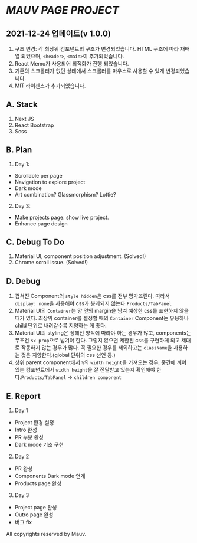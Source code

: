 # *MAUV PAGE PROJECT*

## 2021-12-24 업데이트(v 1.0.0)
1. 구조 변경: 각 최상위 컴포넌트의 구조가 변경되었습니다. HTML 구조에 따라 재배열 되었으며, `<header>`, `<main>`이 추가되었습니다.
2. React Memo가 사용되어 최적화가 진행 되었습니다.
3. 기존의 스크롤러가 없던 상태에서 스크롤러를 마우스로 사용할 수 있게 변경되었습니다.
4. MIT 라이센스가 추가되었습니다.

## A. Stack
1. Next JS
2. React Bootstrap
3. Scss

## B. Plan
1. Day 1:
- Scrollable per page
- Navigation to explore project
- Dark mode
- Art combination? Glassmorphism? Lottie?

2. Day 3:
- Make projects page: show live project.
- Enhance page design

## C. Debug To Do
1. Material UI, component position adjustment. (Solved!)
2. Chrome scroll issue. (Solved!)

## D. Debug
1. 겹쳐진 Component의 `style hidden`은 css를 전부 망가뜨린다. 따라서 `display: none`을 사용해야 css가 붕괴되지 않는다.`Products/TabPanel`
2. Material UI의 `Container`는 양 옆의 margin을 남겨 예상한 css를 표현하지 않을 때가 있다. 최상위 container를 설정할 때의 `Container` Component는 유용하나 child 단위로 내려갈수록 지양하는 게 좋다.
3. Material UI의 styling은 정해진 양식에 따라야 하는 경우가 많고, components는 무조건 `sx prop`으로 넘겨야 한다. 그렇지 않으면 제한된 css를 구현하게 되고 제대로 작동하지 않는 경우가 많다. 꼭 필요한 경우를 제외하고는 `className`을 사용하는 것은 지양한다.(global 단위의 css 선언 등.)
4. 상위 parent component에서 `%`의 `width height`을 가져오는 경우, 중간에 끼어 있는 컴포넌트에서 `width height`을 잘 전달받고 있는지 확인해야 한다.`Products/TabPanel` => `children component`

## E. Report
1. Day 1
- Project 환경 설정
- Intro 완성
- PR 부분 완성
- Dark mode 기초 구현

2. Day 2
- PR 완성
- Components Dark mode 연계
- Products page 완성

3. Day 3
- Project page 완성
- Outro page 완성
- 버그 fix


All copyrights reserved by Mauv.
